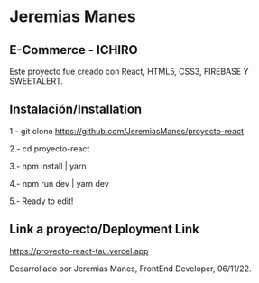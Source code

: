 # Jeremias Manes 
## E-Commerce - ICHIRO
Este proyecto fue creado con React, HTML5, CSS3, FIREBASE Y SWEETALERT.

## Instalación/Installation

1.- git clone https://github.com/JeremiasManes/proyecto-react

2.- cd proyecto-react

3.- npm install | yarn 

4.- npm run dev | yarn dev 

5.- Ready to edit!

## Link a proyecto/Deployment Link
 https://proyecto-react-tau.vercel.app
 
 Desarrollado por Jeremias Manes, FrontEnd Developer, 06/11/22.